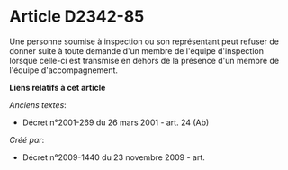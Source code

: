 # Article D2342-85

Une personne soumise à inspection ou son représentant peut refuser de donner suite à toute demande d'un membre de l'équipe
d'inspection lorsque celle-ci est transmise en dehors de la présence d'un membre de l'équipe d'accompagnement.

**Liens relatifs à cet article**

_Anciens textes_:

  - Décret n°2001-269 du 26 mars 2001 - art. 24 (Ab)

_Créé par_:

  - Décret n°2009-1440 du 23 novembre 2009 - art.
